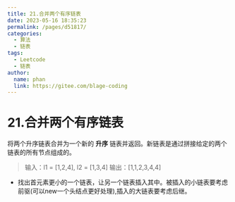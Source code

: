 ```yaml
---
title: 21.合并两个有序链表
date: 2023-05-16 18:35:23
permalink: /pages/d51817/
categories:
  - 算法
  - 链表
tags:
  - Leetcode
  - 链表
author: 
  name: phan
  link: https://gitee.com/blage-coding
---
```

# 21.合并两个有序链表

将两个升序链表合并为一个新的 **升序** 链表并返回。新链表是通过拼接给定的两个链表的所有节点组成的。

> 输入：l1 = [1,2,4], l2 = [1,3,4]
> 输出：[1,1,2,3,4,4]

- 找出首元素更小的一个链表，让另一个链表插入其中。被插入的小链表要考虑前驱(可以new一个头结点更好处理),插入的大链表要考虑后继。